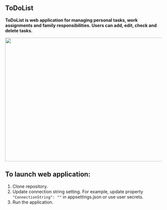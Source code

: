 ## ToDoList
__ToDoList is web application for managing personal tasks, work assignments and family responsibilities.
Users can add, edit, check and delete tasks.__
<p align="left">
  <img width="600" height="400" src="https://github.com/veronika-kurinna/ToDoList/assets/117459351/df4f40ce-69c9-4e8b-ad8a-2fe2e1b7551f">
</p>

## To launch web application:
1. Clone repository.
2. Update connection string setting. For example, update property ```"ConnectionString": ""``` in appsettings.json or use user secrets.
3. Run the application.
